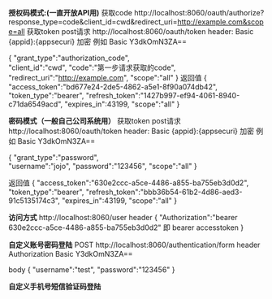 **授权码模式:(一直开放API用)**
获取code
http://localhost:8060/oauth/authorize?response_type=code&client_id=cwd&redirect_uri=http://example.com&scope=all
获取token post请求
http://localhost:8060/oauth/token
header:  Basic {appid}:{appsecuri} 加密  例如 Basic Y3dkOmN3ZA==
  
{
     "grant_type":"authorization_code",  
     "client_id":"cwd",
     "code":"第一步请求获取的code",
     "redirect_uri":"http://example.com",
     "scope":"all"
}
返回值
{
    "access_token":"bd677e24-2de5-4862-a5e1-8f90a074db42",
    "token_type":"bearer",
    "refresh_token":"1427b997-ef94-4061-8940-c71da6549acd",
    "expires_in":43199,
    "scope":"all"
}

**密码模式（一般自己公司系统用）**
获取token post请求
http://localhost:8060/oauth/token
header:  Basic {appid}:{appsecuri} 加密  例如 Basic Y3dkOmN3ZA==
  
{
     "grant_type":"password",  
     "username":"jojo",
     "password":"123456",
     "scope":"all"
}

返回值
{
    "access_token":"630e2ccc-a5ce-4486-a855-ba755eb3d0d2",
    "token_type":"bearer",
    "refresh_token":"bbb36b54-61b2-4d86-aed3-91c5135174c3",
    "expires_in":43199,
    "scope":"all"
}

**访问方式**
http://localhost:8060/user
header 
{
"Authorization":"bearer 630e2ccc-a5ce-4486-a855-ba755eb3d0d2"      即 bearer accesstoken
}



**自定义账号密码登陆**
POST
http://localhost:8060/authentication/form
header
Authorization  Basic Y3dkOmN3ZA==

body
{
    "username":"test",
    "password":"123456"
}



**自定义手机号短信验证码登陆**